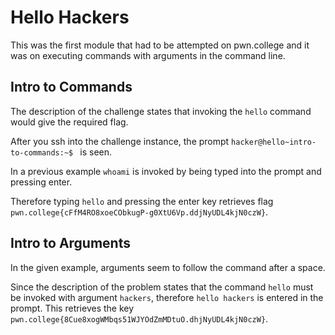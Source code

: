 # Hello Hackers

This was the first module that had to be attempted on pwn.college and it was on executing commands with arguments in the command line.

## Intro to Commands

The description of the challenge states that invoking the `hello` command would give the required flag.

After you ssh into the challenge instance, the prompt `hacker@hello~intro-to-commands:~$ ` is seen.

In a previous example `whoami` is invoked by being typed into the prompt and pressing enter.

Therefore typing `hello` and pressing the enter key retrieves flag `pwn.college{cFfM4RO8xoeCObkugP-g0XtU6Vp.ddjNyUDL4kjN0czW}`.

## Intro to Arguments

In the given example, arguments seem to follow the command after a space.

Since the description of the problem states that the command `hello` must be invoked with argument `hackers`, therefore `hello hackers` is entered in the prompt. This retrieves the key `pwn.college{8Cue8xogWMbqs51WJYOdZmMDtuO.dhjNyUDL4kjN0czW}`.
